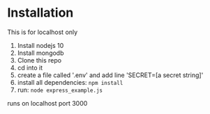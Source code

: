 # Installation

This is for localhost only

1. Install nodejs 10
2. Install mongodb
3. Clone this repo
4. cd into it
5. create a file called '.env' and add line 'SECRET=[a secret string]'
6. install all dependencies: ```npm install```
7. run: ```node express_example.js```

runs on localhost port 3000
